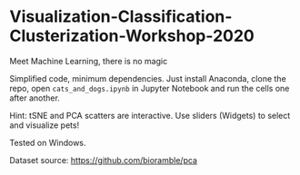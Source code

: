 # Visualization-Classification-Clusterization-Workshop-2020

Meet Machine Learning, there is no magic

Simplified code, minimum dependencies. Just install Anaconda, clone the repo, open `cats_and_dogs.ipynb` in Jupyter Notebook and run the cells one after another.

Hint: tSNE and PCA scatters are interactive. Use sliders (Widgets) to select and visualize pets!


Tested on Windows.

Dataset source:
https://github.com/bioramble/pca
